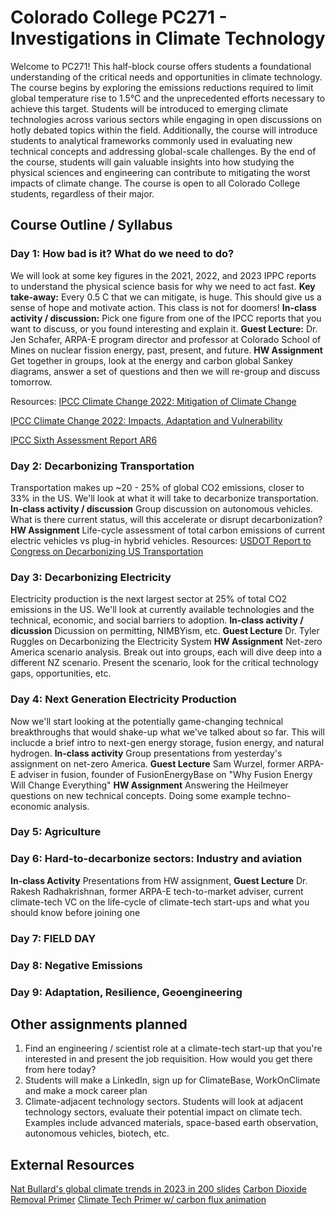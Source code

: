# Colorado College PC271 - Investigations in Climate Technology
Welcome to PC271! This half-block course offers students a foundational understanding of the critical needs and opportunities in climate technology. The course begins by exploring the emissions reductions required to limit global temperature rise to 1.5°C and the unprecedented efforts necessary to achieve this target. Students will be introduced to emerging climate technologies across various sectors while engaging in open discussions on hotly debated topics within the field. Additionally, the course will introduce students to analytical frameworks commonly used in evaluating new technical concepts and addressing global-scale challenges. By the end of the course, students will gain valuable insights into how studying the physical sciences and engineering can contribute to mitigating the worst impacts of climate change. The course is open to all Colorado College students, regardless of their major.

## Course Outline / Syllabus
### Day 1: How bad is it? What do we need to do?

We will look at some key figures in the 2021, 2022, and 2023 IPPC reports to understand the physical science basis for why we need to act fast.
**Key take-away:** Every 0.5 C that we can mitigate, is huge. This should give us a sense of hope and motivate action. This class is not for doomers!
**In-class activity / discussion:** Pick one figure from one of the IPCC reports that you want to discuss, or you found interesting and explain it.
**Guest Lecture:** Dr. Jen Schafer, ARPA-E program director and professor at Colorado School of Mines on nuclear fission energy, past, present, and future.
**HW Assignment** Get together in groups, look at the energy and carbon global Sankey diagrams, answer a set of questions and then we will re-group and discuss tomorrow.

Resources:
[IPCC Climate Change 2022: Mitigation of Climate Change](https://www.ipcc.ch/report/ar6/wg3/)

[IPCC Climate Change 2022: Impacts, Adaptation and Vulnerability](https://www.ipcc.ch/report/ar6/wg2/)

[IPCC Sixth Assessment Report AR6](https://www.ipcc.ch/report/ar6/wg1/chapter/technical-summary/)

### Day 2: Decarbonizing Transportation
Transportation makes up ~20 - 25% of global CO2 emissions, closer to 33% in the US. We'll look at what it will take to decarbonize transportation.
**In-class activity / discussion** Group discussion on autonomous vehicles. What is there current status, will this accelerate or disrupt decarbonization?
**HW Assignment** Life-cycle assessment of total carbon emissions of current electric vehicles vs plug-in hybrid vehicles. 
Resources:
[USDOT Report to Congress on Decarbonizing US Transportation](https://www.transportation.gov/sites/dot.gov/files/2024-07/DOT%20Report%20to%20Congress%20Decarbonizing%20US%20Transportation%20072924%20final.pdf)

### Day 3: Decarbonizing Electricity
Electricity production is the next largest sector at 25% of total CO2 emissions in the US. We'll look at currently available technologies and the technical, economic, and social barriers to adoption. 
**In-class activity / dicussion** Dicussion on permitting, NIMBYism, etc.
**Guest Lecture** Dr. Tyler Ruggles on Decarbonizing the Electricity System
**HW Assignment** Net-zero America scenario analysis. Break out into groups, each will dive deep into a different NZ scenario. Present the scenario, look for the critical technology gaps, opportunities, etc.

### Day 4: Next Generation Electricity Production
Now we'll start looking at the potentially game-changing technical breakthroughs that would shake-up what we've talked about so far. This will inclucde a brief intro to next-gen energy storage, fusion energy, and natural hydrogen.
**In-class activity** Group presentations from yesterday's assignment on net-zero America.
**Guest Lecture** Sam Wurzel, former ARPA-E adviser in fusion, founder of FusionEnergyBase on "Why Fusion Energy Will Change Everything"
**HW Assignment** Answering the Heilmeyer questions on new technical concepts. Doing some example techno-economic analysis.

### Day 5: Agriculture


### Day 6: Hard-to-decarbonize sectors: Industry and aviation
**In-class Activity** Presentations from HW assignment,
**Guest Lecture** Dr. Rakesh Radhakrishnan, former ARPA-E tech-to-market adviser, current climate-tech VC on the life-cycle of climate-tech start-ups and what you should know before joining one


### Day 7: FIELD DAY

### Day 8: Negative Emissions

### Day 9: Adaptation, Resilience, Geoengineering

## Other assignments planned
1. Find an engineering / scientist role at a climate-tech start-up that you're interested in and present the job requisition. How would you get there from here today?
2. Students will make a LinkedIn, sign up for ClimateBase, WorkOnClimate and make a mock career plan
3. Climate-adjacent technology sectors. Students will look at adjacent technology sectors, evaluate their potential impact on climate tech. Examples include advanced materials, space-based earth observation, autonomous vehicles, biotech, etc.

## External Resources
[Nat Bullard's global climate trends in 2023 in 200 slides](https://www.nathanielbullard.com/presentations])
[Carbon Dioxide Removal Primer](https://cdrprimer.org/)
[Climate Tech Primer w/ carbon flux animation](https://www.climatetechnologyprimer.com/section_1/1.2)

